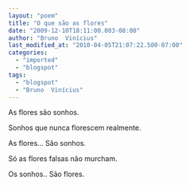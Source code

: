 ```yaml
---
layout: "poem"
title: "O que são as flores"
date: "2009-12-10T18:11:00.003-08:00"
author: "Bruno  Vinícius"
last_modified_at: "2010-04-05T21:07:22.500-07:00"
categories:
  - "imported"
  - "blogspot"
tags:
  - "blogspot"
  - "Bruno  Vinícius"
---
```


As flores são sonhos.

Sonhos que nunca florescem realmente.

As flores... São sonhos.

Só as flores falsas não murcham.

Os sonhos.. São flores.